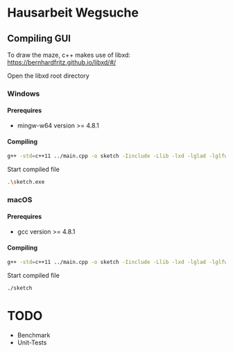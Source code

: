 # Hausarbeit Wegsuche

## Compiling GUI
To draw the maze, c++ makes use of libxd:
https://bernhardfritz.github.io/libxd/#/

Open the libxd root directory

### Windows

#### Prerequires 
- mingw-w64 version >= 4.8.1

#### Compiling

```bash
g++ -std=c++11 ../main.cpp -o sketch -Iinclude -Llib -lxd -lglad -lglfw3 -lkernel32 -luser32 -lgdi32 -lwinspool -lshell32 -lole32 -loleaut32 -luuid -lcomdlg32 -ladvapi32
```
Start compiled file
```bash
.\sketch.exe
```

### macOS

#### Prerequires 
- gcc version >= 4.8.1

#### Compiling
```bash
g++ -std=c++11 ../main.cpp -o sketch -Iinclude -Llib -lxd -lglad -lglfw3 -framework Cocoa -framework IOKit -framework CoreFoundation -framework CoreVideo
```
Start compiled file
```bash
./sketch
```

# TODO

- Benchmark 
- Unit-Tests

